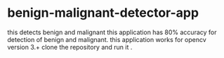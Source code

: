 # benign-malignant-detector-app
this detects benign and malignant 
this application has 80% accuracy for detection of benign and malignant.
this application works for opencv version 3.+
clone the repository and run it .
